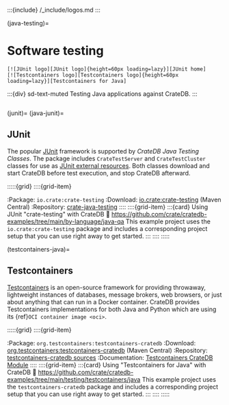 :::{include} /_include/logos.md
:::

(java-testing)=

# Software testing

```{div} .float-right
[![JUnit logo][JUnit logo]{height=60px loading=lazy}][JUnit home]
[![Testcontainers logo][Testcontainers logo]{height=60px loading=lazy}][Testcontainers for Java]
```
:::{div} sd-text-muted
Testing Java applications against CrateDB.
:::
```{div} .clearfix
```

(junit)=
(java-junit)=
## JUnit

The popular [JUnit] framework is supported by *CrateDB Java Testing Classes*.
The package includes `CrateTestServer` and `CrateTestCluster` classes for use
as [JUnit external resources]. Both classes download and start CrateDB before
test execution, and stop CrateDB afterward.

:::::{grid}
::::{grid-item}

:Package: `io.crate:crate-testing`
:Download: [io.crate:crate-testing] (Maven Central)
:Repository: [crate-java-testing]
::::
::::{grid-item}
:::{card} Using JUnit "crate-testing" with CrateDB
:link: https://github.com/crate/cratedb-examples/tree/main/by-language/java-qa
This example project uses the `io.crate:crate-testing` package and includes a
corresponding project setup that you can use right away to get started.
:::
::::
:::::

(testcontainers-java)=
## Testcontainers

[Testcontainers] is an open-source framework for providing throwaway,
lightweight instances of databases, message brokers, web browsers, or
just about anything that can run in a Docker container.
CrateDB provides Testcontainers implementations for both Java and Python
which are using its {ref}`OCI container image <oci>`.

:::::{grid}
::::{grid-item}

:Package: `org.testcontainers:testcontainers-cratedb`
:Download: [org.testcontainers:testcontainers-cratedb] (Maven Central)
:Repository: [testcontainers-cratedb sources]
:Documentation: [Testcontainers CrateDB Module]
::::
::::{grid-item}
:::{card} Using "Testcontainers for Java" with CrateDB
:link: https://github.com/crate/cratedb-examples/tree/main/testing/testcontainers/java
This example project uses the `testcontainers-cratedb` package and includes a
corresponding project setup that you can use right away to get started.
:::
::::
:::::


[crate-java-testing]: https://github.com/crate/crate-java-testing
[JUnit]: https://junit.org/
[JUnit external resources]: https://github.com/junit-team/junit4/wiki/Rules#externalresource-rules
[Testcontainers]: https://testcontainers.com/
[Testcontainers CrateDB Module]: https://java.testcontainers.org/modules/databases/cratedb/
[testcontainers-cratedb sources]: https://github.com/testcontainers/testcontainers-java/tree/main/modules/cratedb/src/main/java/org/testcontainers/cratedb

[io.crate:crate-testing]: https://repo1.maven.org/maven2/io/crate/crate-testing/
[org.testcontainers:testcontainers-cratedb]: https://repo1.maven.org/maven2/org/testcontainers/testcontainers-cratedb/
